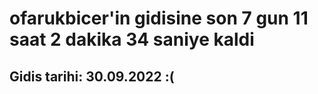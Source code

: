 # ofarukbicer'in gidisine son 7 gun 11 saat 2 dakika 34 saniye kaldi

## Gidis tarihi: 30.09.2022 :(